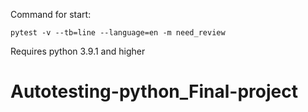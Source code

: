 Command for start:

`pytest -v --tb=line --language=en -m need_review`

Requires python 3.9.1 and higher
# Autotesting-python_Final-project
